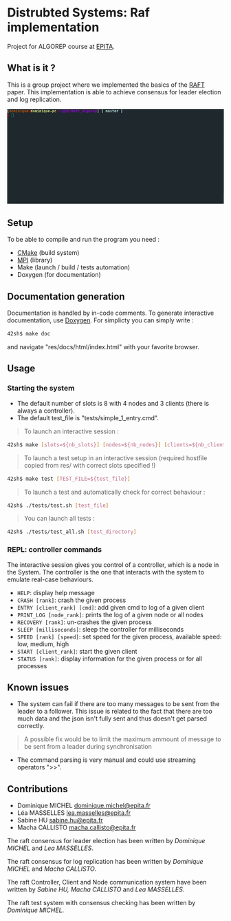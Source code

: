 # Distrubted Systems: Raf implementation

Project for ALGOREP course at [EPITA](https://www.epita.fr/).

## What is it ?

This is a group project where we implemented the basics of the
[RAFT](https://raft.github.io/) paper. This implementation is able to achieve
consensus for leader election and log replication.


![Demo](res/demonstration.gif)

## Setup

To be able to compile and run the program you need :
- [CMake](https://cmake.org/) (build system)
- [MPI](https://www.open-mpi.org/) (library)
- Make (launch / build / tests automation)
- Doxygen (for documentation)

## Documentation generation

Documentation is handled by in-code comments. To generate interactive
documentation, use [Doxygen](https://www.doxygen.nl/index.html). For simplicty you can simply write :
```bash
42sh$ make doc
```
and navigate "res/docs/html/index.html" with your favorite browser.


## Usage

### Starting the system

- The default number of slots is 8 with 4 nodes and 3 clients (there is always
  a controller).
- The default test\_file is "tests/simple\_1\_entry.cmd".

> To launch an interactive session :
```sh
42sh$ make [slots=${nb_slots}] [nodes=${nb_nodes}] [clients=${nb_clients}]
```

> To launch a test setup in an interactive session (required hostfile copied
> from res/ with correct slots specified !)
```sh
42sh$ make test [TEST_FILE=${test_file}]
```

> To launch a test and automatically check for correct behaviour :

```sh
42sh$ ./tests/test.sh [test_file]
```

> You can launch all tests :

```sh
42sh$ ./tests/test_all.sh [test_directory]
```

### REPL: controller commands

The interactive session gives you control of a controller, which is a node in
the System. The controller is the one that interacts with the system to emulate
real-case behaviours.

* `HELP`: display help message
* `CRASH [rank]`: crash the given process
* `ENTRY [client_rank] [cmd]`: add given cmd to log of a given client
* `PRINT_LOG [node_rank]`: prints the log of a given node or all nodes
* `RECOVERY [rank]`: un-crashes the given process
* `SLEEP [milliseconds]`: sleep the controller for milliseconds
* `SPEED [rank] [speed]`: set speed for the given process, available speed:
  low, medium, high
* `START [client_rank]`: start the given client
* `STATUS [rank]`: display information for the given process or for all processes

## Known issues
- The system can fail if there are too many messages to be sent from the leader
  to a follower. This issue is related to the fact that there are too much data
  and the json isn't fully sent and thus doesn't get parsed correctly.
> A possible fix would be to limit the maximum ammount of message to be sent
> from a leader during synchronisation
- The command parsing is very manual and could use streaming operators ">>".

## Contributions
- Dominique MICHEL <dominique.michel@epita.fr>
- Léa MASSELLES <lea.masselles@epita.fr>
- Sabine HU <sabine.hu@epita.fr>
- Macha CALLISTO <macha.callisto@epita.fr>

The raft consensus for leader election has been written by *Dominique MICHEL*
and *Lea MASSELLES*.

The raft consensus for log replication has been written
by *Dominique MICHEL* and *Macha CALLISTO*.

The raft Controller, Client and
Node communication system have been written by *Sabine HU, *Macha CALLISTO**
and *Lea MASSELLES*.

The raft test system with consensus checking has been written by *Dominique
MICHEL*.

